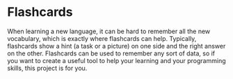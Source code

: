 # Flashcards
When learning a new language, it can be hard to remember all the new vocabulary, which is exactly where flashcards can help.
Typically, flashcards show a hint (a task or a picture) on one side and the right answer on the other. 
Flashcards can be used to remember any sort of data, so if you want to create a useful tool to help your 
learning and your programming skills, this project is for you.
